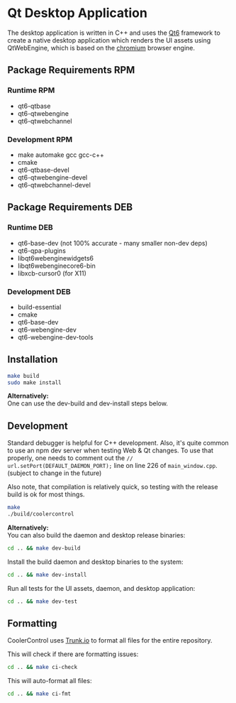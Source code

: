 # Qt Desktop Application

The desktop application is written in C++ and uses the [Qt6](https://www.qt.io/product/qt6)
framework to create a native desktop application which renders the UI assets using QtWebEngine,
which is based on the [chromium](https://www.chromium.org/) browser engine.

## Package Requirements RPM

### Runtime RPM

- qt6-qtbase
- qt6-qtwebengine
- qt6-qtwebchannel

### Development RPM

- make automake gcc gcc-c++
- cmake
- qt6-qtbase-devel
- qt6-qtwebengine-devel
- qt6-qtwebchannel-devel

## Package Requirements DEB

### Runtime DEB

- qt6-base-dev (not 100% accurate - many smaller non-dev deps)
- qt6-qpa-plugins
- libqt6webenginewidgets6
- libqt6webenginecore6-bin
- libxcb-cursor0 (for X11)

### Development DEB

- build-essential
- cmake
- qt6-base-dev
- qt6-webengine-dev
- qt6-webengine-dev-tools

## Installation

```bash
make build
sudo make install
```

**Alternatively:**  
One can use the dev-build and dev-install steps below.

## Development

Standard debugger is helpful for C++ development. Also, it's quite common to use an npm dev server
when testing Web & Qt changes. To use that properly, one needs to comment out the
`// url.setPort(DEFAULT_DAEMON_PORT);` line on line 226 of `main_window.cpp`. (subject to change in
the future)

Also note, that compilation is relatively quick, so testing with the release build is ok for most
things.

```bash
make
./build/coolercontrol
```

**Alternatively:**  
You can also build the daemon and desktop release binaries:

```bash
cd .. && make dev-build
```

Install the build daemon and desktop binaries to the system:

```bash
cd .. && make dev-install
```

Run all tests for the UI assets, daemon, and desktop application:

```bash
cd .. && make dev-test
```

## Formatting

CoolerControl uses [Trunk.io](https://github.com/trunk-io) to format all files for the entire
repository.

This will check if there are formatting issues:

```bash
cd .. && make ci-check
```

This will auto-format all files:

```bash
cd .. && make ci-fmt
```
